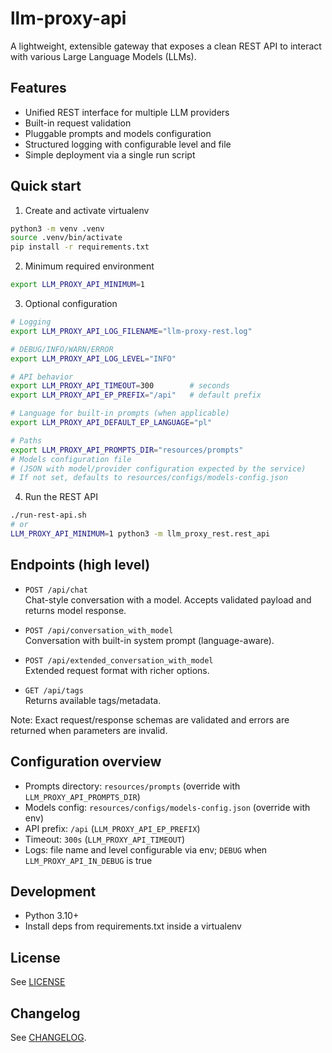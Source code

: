 # llm-proxy-api

A lightweight, extensible gateway that exposes a clean REST API 
to interact with various Large Language Models (LLMs).

## Features
- Unified REST interface for multiple LLM providers
- Built-in request validation
- Pluggable prompts and models configuration
- Structured logging with configurable level and file
- Simple deployment via a single run script

## Quick start

1) Create and activate virtualenv

```bash
python3 -m venv .venv
source .venv/bin/activate
pip install -r requirements.txt
```

2) Minimum required environment

```bash
export LLM_PROXY_API_MINIMUM=1
```

3) Optional configuration

```bash
# Logging
export LLM_PROXY_API_LOG_FILENAME="llm-proxy-rest.log"

# DEBUG/INFO/WARN/ERROR
export LLM_PROXY_API_LOG_LEVEL="INFO"   

# API behavior
export LLM_PROXY_API_TIMEOUT=300        # seconds
export LLM_PROXY_API_EP_PREFIX="/api"   # default prefix

# Language for built-in prompts (when applicable)
export LLM_PROXY_API_DEFAULT_EP_LANGUAGE="pl"

# Paths
export LLM_PROXY_API_PROMPTS_DIR="resources/prompts"
# Models configuration file
# (JSON with model/provider configuration expected by the service)
# If not set, defaults to resources/configs/models-config.json
```

4) Run the REST API
```bash
./run-rest-api.sh
# or
LLM_PROXY_API_MINIMUM=1 python3 -m llm_proxy_rest.rest_api
```

## Endpoints (high level)

- `POST /api/chat`  
  Chat-style conversation with a model. Accepts validated payload and returns model response.

- `POST /api/conversation_with_model`  
  Conversation with built-in system prompt (language-aware).

- `POST /api/extended_conversation_with_model`  
  Extended request format with richer options.

- `GET /api/tags`  
  Returns available tags/metadata.

Note: Exact request/response schemas are validated and errors are returned when parameters are invalid.

## Configuration overview

- Prompts directory: `resources/prompts` (override with `LLM_PROXY_API_PROMPTS_DIR`)
- Models config: `resources/configs/models-config.json` (override with env)
- API prefix: `/api` (`LLM_PROXY_API_EP_PREFIX`)
- Timeout: `300s` (`LLM_PROXY_API_TIMEOUT`)
- Logs: file name and level configurable via env; `DEBUG` when `LLM_PROXY_API_IN_DEBUG` is true

## Development

- Python 3.10+
- Install deps from requirements.txt inside a virtualenv

## License
See [LICENSE](LICENSE)

## Changelog
See [CHANGELOG](CHANGELOG.md).

